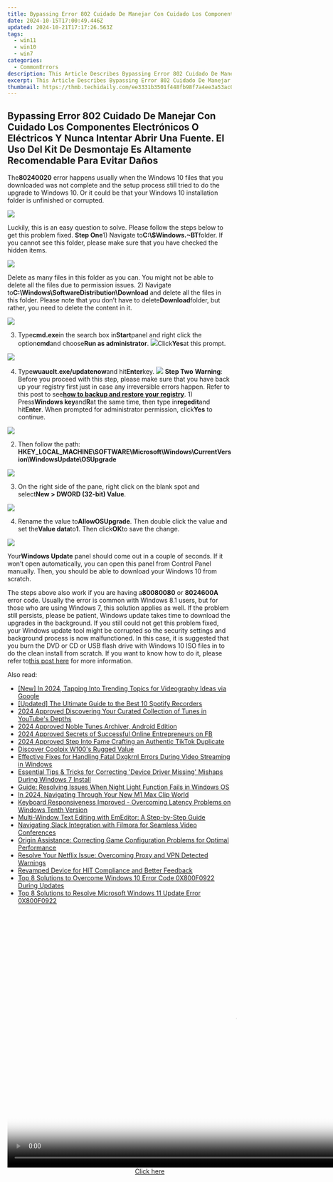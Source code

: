 ```yaml
---
title: Bypassing Error 802 Cuidado De Manejar Con Cuidado Los Componentes Electrónicos O Eléctricos Y Nunca Intentar Abrir Una Fuente. El Uso Del Kit De Desmontaje Es Altamente Recomendable Para Evitar Daños
date: 2024-10-15T17:00:49.446Z
updated: 2024-10-21T17:17:26.563Z
tags:
  - win11
  - win10
  - win7
categories:
  - CommonErrors
description: This Article Describes Bypassing Error 802 Cuidado De Manejar Con Cuidado Los Componentes Electrónicos O Eléctricos Y Nunca Intentar Abrir Una Fuente. El Uso Del Kit De Desmontaje Es Altamente Recomendable Para Evitar Daños
excerpt: This Article Describes Bypassing Error 802 Cuidado De Manejar Con Cuidado Los Componentes Electrónicos O Eléctricos Y Nunca Intentar Abrir Una Fuente. El Uso Del Kit De Desmontaje Es Altamente Recomendable Para Evitar Daños
thumbnail: https://thmb.techidaily.com/ee3331b3501f448fb98f7a4ee3a53ac099c1c123c857eac1255a179cf5757415.jpg
---
```


## Bypassing Error 802 Cuidado De Manejar Con Cuidado Los Componentes Electrónicos O Eléctricos Y Nunca Intentar Abrir Una Fuente. El Uso Del Kit De Desmontaje Es Altamente Recomendable Para Evitar Daños

The**80240020** error happens usually when the Windows 10 files that you downloaded was not complete and the setup process still tried to do the upgrade to Windows 10\. Or it could be that your Windows 10 installation folder is unfinished or corrupted.

![](https://images.drivereasy.com/wp-content/uploads/2016/08/error-code-80240020.jpg)

Luckily, this is an easy question to solve. Please follow the steps below to get this problem fixed. **Step One**1) Navigate to**C:\\$Windows.\~BT**folder. If you cannot see this folder, please make sure that you have checked the hidden items.

![](https://images.drivereasy.com/wp-content/uploads/2016/08/windows-bt-600x427.jpg)

Delete as many files in this folder as you can. You might not be able to delete all the files due to permission issues. 2) Navigate to**C:\\Windows\\SoftwareDistribution\\Download** and delete all the files in this folder. Please note that you don’t have to delete**Download**folder, but rather, you need to delete the content in it.

![](https://images.drivereasy.com/wp-content/uploads/2016/08/softwaredistributiondownload.jpg)

3) Type**cmd.exe**in the search box in**Start**panel and right click the option**cmd**and choose**Run as administrator**. ![](https://images.drivereasy.com/wp-content/uploads/2016/08/run-as-administrator.jpg)Click**Yes**at this prompt.

![](https://images.drivereasy.com/wp-content/uploads/2016/08/uac-command-processor.jpg)

4) Type**wuauclt.exe/updatenow**and hit**Enter**key. ![](https://images.drivereasy.com/wp-content/uploads/2016/08/img_57b5394edbd33.png) **Step Two** **Warning**: Before you proceed with this step, please make sure that you have back up your registry first just in case any irreversible errors happen. Refer to this post to see[**how to backup and restore your registry**](https://tools.techidaily.com/drivereasy/download/). 1) Press**Windows key**and**R**at the same time, then type in**regedit**and hit**Enter**. When prompted for administrator permission, click**Yes** to continue.

![](https://images.drivereasy.com/wp-content/uploads/2016/10/regedit.png)

2) Then follow the path:   **HKEY\_LOCAL\_MACHINE\\SOFTWARE\\Microsoft\\Windows\\CurrentVersion\\WindowsUpdate\\OSUpgrade**

![](https://images.drivereasy.com/wp-content/uploads/2016/10/hkey_local_machinesoftwaremicrosoftwindowscurrentversionwindowsupdateosupgrade-600x394.jpg)

3) On the right side of the pane, right click on the blank spot and select**New > DWORD (32-bit) Value**.

![](https://images.drivereasy.com/wp-content/uploads/2016/10/new-dword-32-bit-value-600x396.jpg)

4) Rename the value to**AllowOSUpgrade**. Then double click the value and set the**Value data**to**1**. Then click**OK**to save the change.

![](https://images.drivereasy.com/wp-content/uploads/2016/10/img_58140207aba43-600x394.jpg)

 Your**Windows Update** panel should come out in a couple of seconds. If it won’t open automatically, you can open this panel from Control Panel manually. Then, you should be able to download your Windows 10 from scratch.

The steps above also work if you are having a**80080080** or **8024600A**  error code. Usually the error is common with Windows 8.1 users, but for those who are using Windows 7, this solution applies as well. If the problem still persists, please be patient, Windows update takes time to download the upgrades in the background. If you still could not get this problem fixed, your Windows update tool might be corrupted so the security settings and background process is now malfunctioned. In this case, it is suggested that you burn the DVD or CD or USB flash drive with Windows 10 ISO files in to do the clean install from scratch. If you want to know how to do it, please refer to[this post here](https://tools.techidaily.com/drivereasy/download/) for more information.

<ins class="adsbygoogle"
     style="display:block"
     data-ad-format="autorelaxed"
     data-ad-client="ca-pub-7571918770474297"
     data-ad-slot="1223367746"></ins>

<ins class="adsbygoogle"
     style="display:block"
     data-ad-client="ca-pub-7571918770474297"
     data-ad-slot="8358498916"
     data-ad-format="auto"
     data-full-width-responsive="true"></ins>

<span class="atpl-alsoreadstyle">Also read:</span>
<div><ul>
<li><a href="https://youtube-blog.techidaily.com/n-2024-tapping-into-trending-topics-for-videography-ideas-via-google/"><u>[New] In 2024, Tapping Into Trending Topics for Videography Ideas via Google</u></a></li>
<li><a href="https://desktop-recording.techidaily.com/updated-the-ultimate-guide-to-the-best-10-spotify-recorders/"><u>[Updated] The Ultimate Guide to the Best 10 Spotify Recorders</u></a></li>
<li><a href="https://youtube-data.techidaily.com/approved-discovering-your-curated-collection-of-tunes-in-youtubes-depths/"><u>2024 Approved Discovering Your Curated Collection of Tunes in YouTube's Depths</u></a></li>
<li><a href="https://extra-guidance.techidaily.com/2024-approved-noble-tunes-archiver-android-edition/"><u>2024 Approved Noble Tunes Archiver, Android Edition</u></a></li>
<li><a href="https://facebook-video-recording.techidaily.com/2024-approved-secrets-of-successful-online-entrepreneurs-on-fb/"><u>2024 Approved Secrets of Successful Online Entrepreneurs on FB</u></a></li>
<li><a href="https://tiktok-clips.techidaily.com/2024-approved-step-into-fame-crafting-an-authentic-tiktok-duplicate/"><u>2024 Approved Step Into Fame Crafting an Authentic TikTok Duplicate</u></a></li>
<li><a href="https://buynow-marvelous.techidaily.com/discover-coolpix-w100s-rugged-value/"><u>Discover Coolpix W100's Rugged Value</u></a></li>
<li><a href="https://win-howtos.techidaily.com/effective-fixes-for-handling-fatal-dxgkrnl-errors-during-video-streaming-in-windows/"><u>Effective Fixes for Handling Fatal Dxgkrnl Errors During Video Streaming in Windows</u></a></li>
<li><a href="https://win-howtos.techidaily.com/essential-tips-and-tricks-for-correcting-device-driver-missing-mishaps-during-windows-7-install/"><u>Essential Tips & Tricks for Correcting 'Device Driver Missing' Mishaps During Windows 7 Install</u></a></li>
<li><a href="https://win-howtos.techidaily.com/guide-resolving-issues-when-night-light-function-fails-in-windows-os/"><u>Guide: Resolving Issues When Night Light Function Fails in Windows OS</u></a></li>
<li><a href="https://extra-skills.techidaily.com/in-2024-navigating-through-your-new-m1-max-clip-world/"><u>In 2024, Navigating Through Your New M1 Max Clip World</u></a></li>
<li><a href="https://win-howtos.techidaily.com/keyboard-responsiveness-improved-overcoming-latency-problems-on-windows-tenth-version/"><u>Keyboard Responsiveness Improved - Overcoming Latency Problems on Windows Tenth Version</u></a></li>
<li><a href="https://win-marvelous.techidaily.com/multi-window-text-editing-with-emeditor-a-step-by-step-guide/"><u>Multi-Window Text Editing with EmEditor: A Step-by-Step Guide</u></a></li>
<li><a href="https://digital-screen-recording.techidaily.com/navigating-slack-integration-with-filmora-for-seamless-video-conferences/"><u>Navigating Slack Integration with Filmora for Seamless Video Conferences</u></a></li>
<li><a href="https://win-howtos.techidaily.com/origin-assistance-correcting-game-configuration-problems-for-optimal-performance/"><u>Origin Assistance: Correcting Game Configuration Problems for Optimal Performance</u></a></li>
<li><a href="https://win-howtos.techidaily.com/resolve-your-netflix-issue-overcoming-proxy-and-vpn-detected-warnings/"><u>Resolve Your Netflix Issue: Overcoming Proxy and VPN Detected Warnings</u></a></li>
<li><a href="https://win-howtos.techidaily.com/revamped-device-for-hit-compliance-and-better-feedback/"><u>Revamped Device for HIT Compliance and Better Feedback</u></a></li>
<li><a href="https://win-howtos.techidaily.com/top-8-solutions-to-overcome-windows-10-error-code-0x800f0922-during-updates/"><u>Top 8 Solutions to Overcome Windows 10 Error Code 0X800F0922 During Updates</u></a></li>
<li><a href="https://win-howtos.techidaily.com/top-8-solutions-to-resolve-microsoft-windows-11-update-error-0x800f0922/"><u>Top 8 Solutions to Resolve Microsoft Windows 11 Update Error 0X800F0922</u></a></li>
</ul></div>

<!-- affiliate ads begin -->
<span id="1155462">
					<video width="1024" height="576" style="cursor:pointer"
           poster="//a.impactradius-go.com/display-clicktoplayimage/1155462.png"
           onclick="if(!this.playClicked){this.play();this.setAttribute('controls',true);this.playClicked=true;}">
	   <source src="//a.impactradius-go.com/display-ad/14559-1155462">
	   <img src="//a.impactradius-go.com/display-clicktoplayimage/1155462.png" style="border: none; height: 100%; width: 100%; object-fit: contain">
	</video>
	<div style="width:640px;text-align:center"><a href="javascript:window.open(decodeURIComponent('https%3A%2F%2Fpropmoneyinc.pxf.io%2Fc%2F5597632%2F1155462%2F14559'), '_blank');void(0);">Click here</a></div>
</span>
<img height="0" width="0" src="https://imp.pxf.io/i/5597632/1155462/14559" style="position:absolute;visibility:hidden;" border="0" />
<!-- affiliate ads end -->


